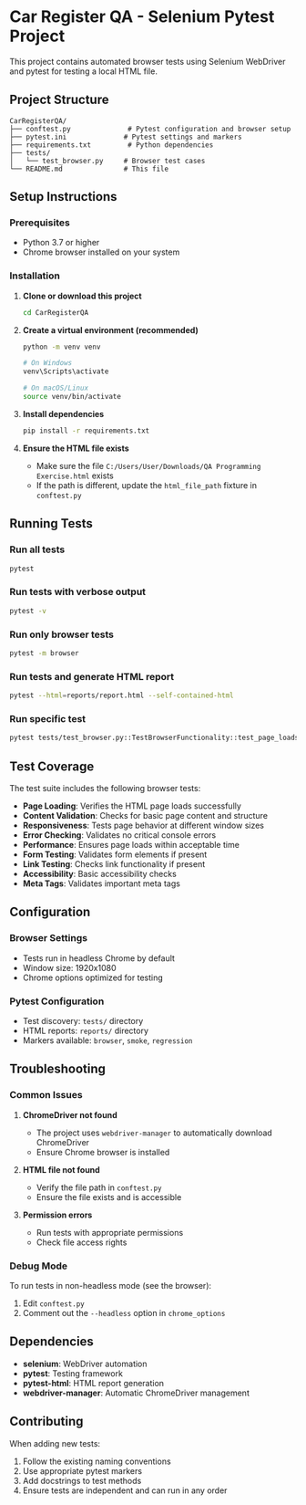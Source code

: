 # Car Register QA - Selenium Pytest Project

This project contains automated browser tests using Selenium WebDriver and pytest for testing a local HTML file.

## Project Structure

```
CarRegisterQA/
├── conftest.py              # Pytest configuration and browser setup
├── pytest.ini              # Pytest settings and markers
├── requirements.txt         # Python dependencies
├── tests/
│   └── test_browser.py     # Browser test cases
└── README.md               # This file
```

## Setup Instructions

### Prerequisites

- Python 3.7 or higher
- Chrome browser installed on your system

### Installation

1. **Clone or download this project**
   ```bash
   cd CarRegisterQA
   ```

2. **Create a virtual environment (recommended)**
   ```bash
   python -m venv venv
   
   # On Windows
   venv\Scripts\activate
   
   # On macOS/Linux
   source venv/bin/activate
   ```

3. **Install dependencies**
   ```bash
   pip install -r requirements.txt
   ```

4. **Ensure the HTML file exists**
   - Make sure the file `C:/Users/User/Downloads/QA Programming Exercise.html` exists
   - If the path is different, update the `html_file_path` fixture in `conftest.py`

## Running Tests

### Run all tests
```bash
pytest
```

### Run tests with verbose output
```bash
pytest -v
```

### Run only browser tests
```bash
pytest -m browser
```

### Run tests and generate HTML report
```bash
pytest --html=reports/report.html --self-contained-html
```

### Run specific test
```bash
pytest tests/test_browser.py::TestBrowserFunctionality::test_page_loads_successfully
```

## Test Coverage

The test suite includes the following browser tests:

- **Page Loading**: Verifies the HTML page loads successfully
- **Content Validation**: Checks for basic page content and structure
- **Responsiveness**: Tests page behavior at different window sizes
- **Error Checking**: Validates no critical console errors
- **Performance**: Ensures page loads within acceptable time
- **Form Testing**: Validates form elements if present
- **Link Testing**: Checks link functionality if present
- **Accessibility**: Basic accessibility checks
- **Meta Tags**: Validates important meta tags

## Configuration

### Browser Settings
- Tests run in headless Chrome by default
- Window size: 1920x1080
- Chrome options optimized for testing

### Pytest Configuration
- Test discovery: `tests/` directory
- HTML reports: `reports/` directory
- Markers available: `browser`, `smoke`, `regression`

## Troubleshooting

### Common Issues

1. **ChromeDriver not found**
   - The project uses `webdriver-manager` to automatically download ChromeDriver
   - Ensure Chrome browser is installed

2. **HTML file not found**
   - Verify the file path in `conftest.py`
   - Ensure the file exists and is accessible

3. **Permission errors**
   - Run tests with appropriate permissions
   - Check file access rights

### Debug Mode

To run tests in non-headless mode (see the browser):
1. Edit `conftest.py`
2. Comment out the `--headless` option in `chrome_options`

## Dependencies

- **selenium**: WebDriver automation
- **pytest**: Testing framework
- **pytest-html**: HTML report generation
- **webdriver-manager**: Automatic ChromeDriver management

## Contributing

When adding new tests:
1. Follow the existing naming conventions
2. Use appropriate pytest markers
3. Add docstrings to test methods
4. Ensure tests are independent and can run in any order
